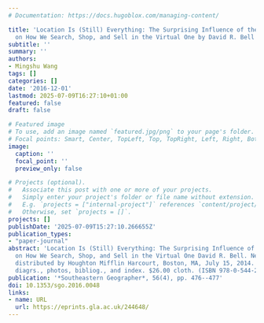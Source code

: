 ```yaml
---
# Documentation: https://docs.hugoblox.com/managing-content/

title: 'Location Is (Still) Everything: The Surprising Influence of the Real World
  on How We Search, Shop, and Sell in the Virtual One by David R. Bell'
subtitle: ''
summary: ''
authors:
- Mingshu Wang
tags: []
categories: []
date: '2016-12-01'
lastmod: 2025-07-09T16:27:10+01:00
featured: false
draft: false

# Featured image
# To use, add an image named `featured.jpg/png` to your page's folder.
# Focal points: Smart, Center, TopLeft, Top, TopRight, Left, Right, BottomLeft, Bottom, BottomRight.
image:
  caption: ''
  focal_point: ''
  preview_only: false

# Projects (optional).
#   Associate this post with one or more of your projects.
#   Simply enter your project's folder or file name without extension.
#   E.g. `projects = ["internal-project"]` references `content/project/deep-learning/index.md`.
#   Otherwise, set `projects = []`.
projects: []
publishDate: '2025-07-09T15:27:10.266655Z'
publication_types:
- "paper-journal"
abstract: 'Location Is (Still) Everything: The Surprising Influence of the Real World
  on How We Search, Shop, and Sell in the Virtual One David R. Bell. New Harvest,
  distributed by Houghton Mifflin Harcourt, Boston, MA, July 15, 2014. 240pp.; maps,
  diagrs., photos, bibliog., and index. $26.00 cloth. (ISBN 978-0-544-26227-0).'
publication: '*Southeastern Geographer*, 56(4), pp. 476--477'
doi: 10.1353/sgo.2016.0048
links:
- name: URL
  url: https://eprints.gla.ac.uk/244648/
---
```

